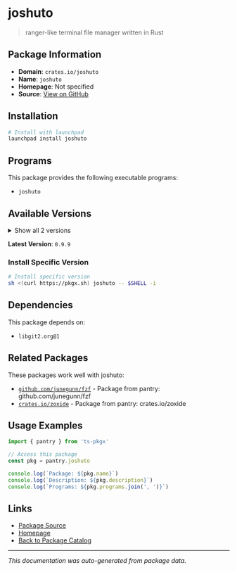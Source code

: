# joshuto

> ranger-like terminal file manager written in Rust

## Package Information

- **Domain**: `crates.io/joshuto`
- **Name**: `joshuto`
- **Homepage**: Not specified
- **Source**: [View on GitHub](https://github.com/pkgxdev/pantry/tree/main/projects/crates.io/joshuto/package.yml)

## Installation

```bash
# Install with launchpad
launchpad install joshuto
```

## Programs

This package provides the following executable programs:

- `joshuto`

## Available Versions

<details>
<summary>Show all 2 versions</summary>

- `0.9.9`, `0.9.8`

</details>

**Latest Version**: `0.9.9`

### Install Specific Version

```bash
# Install specific version
sh <(curl https://pkgx.sh) joshuto -- $SHELL -i
```

## Dependencies

This package depends on:

- `libgit2.org@1`

## Related Packages

These packages work well with joshuto:

- [`github.com/junegunn/fzf`](../../github.com/junegunn/fzf.md) - Package from pantry: github.com/junegunn/fzf
- [`crates.io/zoxide`](../zoxide/index.md) - Package from pantry: crates.io/zoxide

## Usage Examples

```typescript
import { pantry } from 'ts-pkgx'

// Access this package
const pkg = pantry.joshuto

console.log(`Package: ${pkg.name}`)
console.log(`Description: ${pkg.description}`)
console.log(`Programs: ${pkg.programs.join(', ')}`)
```

## Links

- [Package Source](https://github.com/pkgxdev/pantry/tree/main/projects/crates.io/joshuto/package.yml)
- [Homepage](#)
- [Back to Package Catalog](../../../package-catalog.md)

---

*This documentation was auto-generated from package data.*

